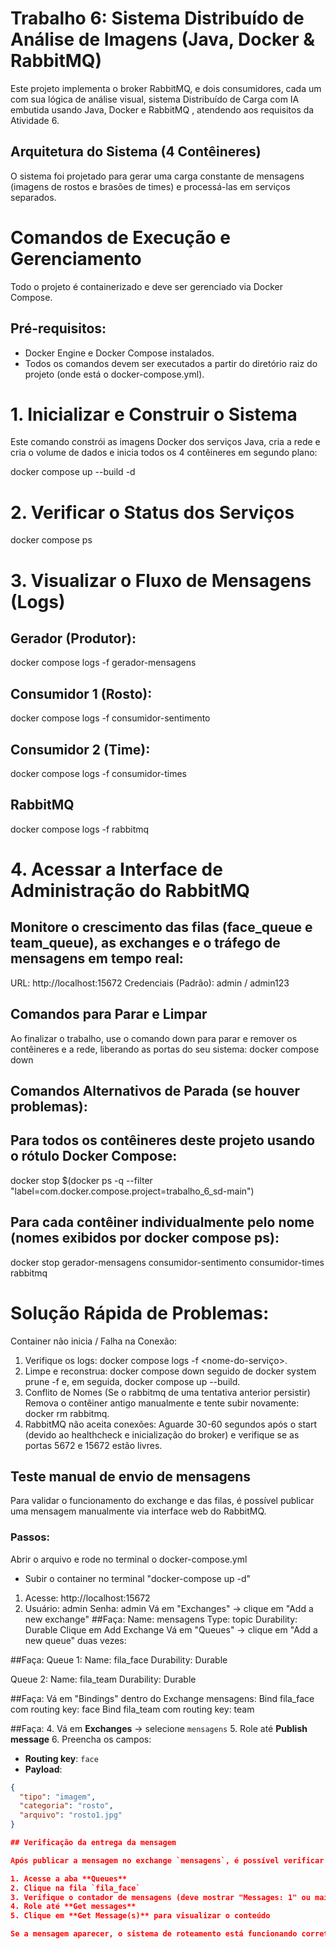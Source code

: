 # Trabalho 6: Sistema Distribuído de Análise de Imagens (Java, Docker & RabbitMQ)
 Este projeto implementa o broker RabbitMQ, e dois consumidores, cada um com sua lógica de análise visual, sistema Distribuído de Carga com IA embutida usando Java, Docker e RabbitMQ , atendendo aos requisitos da Atividade 6.
## Arquitetura do Sistema (4 Contêineres)
O sistema foi projetado para gerar uma carga constante de mensagens (imagens de rostos e brasões de times) e processá-las em serviços separados.
# Comandos de Execução e Gerenciamento
Todo o projeto é containerizado  e deve ser gerenciado via Docker Compose.
## Pré-requisitos:
- Docker Engine e Docker Compose instalados.
- Todos os comandos devem ser executados a partir do diretório raiz do projeto (onde está o docker-compose.yml).

# 1. Inicializar e Construir o Sistema
Este comando constrói as imagens Docker dos serviços Java, cria a rede e cria o volume de dados e inicia todos os 4 contêineres em segundo plano:

docker compose up --build -d

# 2. Verificar o Status dos Serviços
docker compose ps

# 3. Visualizar o Fluxo de Mensagens (Logs) 
## Gerador (Produtor):
docker compose logs -f gerador-mensagens
## Consumidor 1 (Rosto):
docker compose logs -f consumidor-sentimento
## Consumidor 2 (Time):
docker compose logs -f consumidor-times
## RabbitMQ
docker compose logs -f rabbitmq
# 4. Acessar a Interface de Administração do RabbitMQ

## Monitore o crescimento das filas (face_queue e team_queue), as exchanges e o tráfego de mensagens em tempo real:
URL: http://localhost:15672
Credenciais (Padrão): admin / admin123

## Comandos para Parar e Limpar
Ao finalizar o trabalho, use o comando down para parar e remover os contêineres e a rede, liberando as portas do seu sistema:
docker compose down

## Comandos Alternativos de Parada (se houver problemas):
## Para todos os contêineres deste projeto usando o rótulo Docker Compose:
docker stop $(docker ps -q --filter "label=com.docker.compose.project=trabalho_6_sd-main")
## Para cada contêiner individualmente pelo nome (nomes exibidos por docker compose ps):
docker stop gerador-mensagens consumidor-sentimento consumidor-times rabbitmq	

# Solução Rápida de Problemas:

Container não inicia / Falha na Conexão:
1. Verifique os logs: docker compose logs -f <nome-do-serviço>.
2. Limpe e reconstrua: docker compose down seguido de docker system prune -f e, em seguida, docker compose up --build.
3. Conflito de Nomes (Se o rabbitmq de uma tentativa anterior persistir)
Remova o contêiner antigo manualmente e tente subir novamente:
docker rm rabbitmq.
4. RabbitMQ não aceita conexões: Aguarde 30-60 segundos após o start (devido ao healthcheck e inicialização do broker) e verifique se as portas 5672 e 15672 estão livres.



## Teste manual de envio de mensagens

Para validar o funcionamento do exchange e das filas, é possível publicar uma mensagem manualmente via interface web do RabbitMQ.

### Passos:

Abrir o arquivo e rode no terminal o docker-compose.yml
- Subir o container no terminal "docker-compose up -d"

1. Acesse: http://localhost:15672
2. Usuário: admin
   Senha: admin
Vá em "Exchanges" → clique em "Add a new exchange"
##Faça:
Name: mensagens
Type: topic
Durability: Durable
Clique em Add Exchange
Vá em "Queues" → clique em "Add a new queue" duas vezes:

##Faça:
Queue 1:
Name: fila_face
Durability: Durable

Queue 2:
Name: fila_team
Durability: Durable

##Faça:
Vá em "Bindings" dentro do Exchange mensagens:
Bind fila_face com routing key: face
Bind fila_team com routing key: team

##Faça:
4. Vá em **Exchanges** → selecione `mensagens`
5. Role até **Publish message**
6. Preencha os campos:

- **Routing key**: `face`
- **Payload**:
```json
{
  "tipo": "imagem",
  "categoria": "rosto",
  "arquivo": "rosto1.jpg"
}

## Verificação da entrega da mensagem

Após publicar a mensagem no exchange `mensagens`, é possível verificar se ela foi roteada corretamente:

1. Acesse a aba **Queues**
2. Clique na fila `fila_face`
3. Verifique o contador de mensagens (deve mostrar "Messages: 1" ou mais)
4. Role até **Get messages**
5. Clique em **Get Message(s)** para visualizar o conteúdo

Se a mensagem aparecer, o sistema de roteamento está funcionando corretamente.
